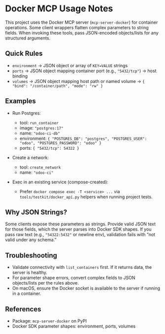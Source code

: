 # Docker MCP Usage Notes

This project uses the Docker MCP server (`mcp-server-docker`) for container operations. Some client wrappers flatten
complex parameters to string fields. When invoking these tools, pass JSON-encoded objects/lists for any structured
arguments.

## Quick Rules

- `environment` → JSON object or array of `KEY=VALUE` strings
- `ports` → JSON object mapping container port (e.g., `"5432/tcp"`) → host binding
- `volumes` → JSON object mapping host path or named volume → `{ "bind": "/container/path", "mode": "rw" }`

## Examples

- Run Postgres:
    - tool: `run_container`
    - image: `"postgres:17"`
    - name: `"odoo-ci-db"`
    - environment: `{ "POSTGRES_DB": "postgres", "POSTGRES_USER": "odoo", "POSTGRES_PASSWORD": "odoo" }`
    - ports: `{ "5432/tcp": 54322 }`

- Create a network:
    - tool: `create_network`
    - name: `"odoo-ci"`

- Exec in an existing service (compose-created):
    - Prefer `docker compose exec -T <service> ...` via `tools/testkit/docker_api.py` helpers when running project
      tests.

## Why JSON Strings?

Some clients expose these parameters as strings. Provide valid JSON text for those fields, which the server parses into
Docker SDK shapes. If you pass raw text (e.g., `"54322:5432"` or newline env), validation fails with “not valid under
any schema.”

## Troubleshooting

- Validate connectivity with `list_containers` first. If it returns data, the server is healthy.
- For parameter shape errors, convert complex fields to JSON objects/lists per the rules above.
- On macOS, ensure the Docker socket is available to the server if running in a container.

## References

- Package: `mcp-server-docker` on PyPI
- Docker SDK parameter shapes: environment, ports, volumes

